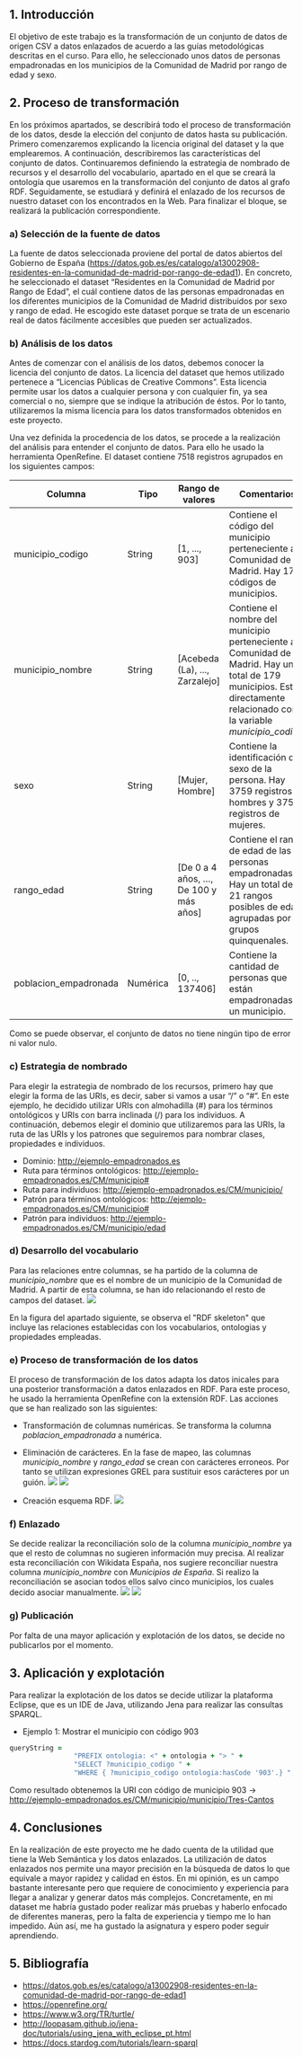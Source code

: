 
## 1. Introducción
El objetivo de este trabajo es la transformación de un conjunto de datos de origen CSV a datos enlazados de acuerdo a las guías metodológicas descritas en el curso. Para ello, he seleccionado unos datos de personas empadronadas en los municipios de la Comunidad de Madrid por rango de edad y sexo. 

## 2. Proceso de transformación
En los próximos apartados, se describirá todo el proceso de transformación de los datos, desde la elección del conjunto de datos hasta su publicación. Primero comenzaremos explicando la licencia original del dataset y la que emplearemos. A continuación, describiremos las características del conjunto de datos. Continuaremos definiendo la estrategia de nombrado de recursos y el desarrollo del vocabulario, apartado en el que se creará la ontología que usaremos en la transformación del conjunto de datos al grafo RDF. Seguidamente, se estudiará y definirá el enlazado de los recursos de nuestro dataset con los encontrados en la Web. Para finalizar el bloque, se realizará la publicación correspondiente.

### a) Selección de la fuente de datos
La fuente de datos seleccionada proviene del portal de datos abiertos del Gobierno de España (https://datos.gob.es/es/catalogo/a13002908-residentes-en-la-comunidad-de-madrid-por-rango-de-edad1). En concreto, he seleccionado el dataset “Residentes en la Comunidad de Madrid por Rango de Edad”, el cuál contiene datos de las personas empadronadas en los diferentes municipios de la Comunidad de Madrid distribuidos por sexo y rango de edad. He escogido este dataset porque se trata de un escenario real de datos fácilmente accesibles que pueden ser actualizados. 

### b) Análisis de los datos
Antes de comenzar con el análisis de los datos, debemos conocer la licencia del conjunto de datos. La licencia del dataset que hemos utilizado pertenece a “Licencias Públicas de Creative Commons”. Esta licencia permite usar los datos a cualquier persona y con cualquier fin, ya sea comercial o no, siempre que se indique la atribución de éstos. Por lo tanto, utilizaremos la misma licencia para los datos transformados obtenidos en este proyecto.

Una vez definida la procedencia de los datos, se procede a la realización del análisis para entender el conjunto de datos. Para ello he usado la herramienta OpenRefine. El dataset contiene 7518 registros agrupados en los siguientes campos:

| Columna | Tipo | Rango de valores | Comentarios |
| ------------- | ------------- | -------------| ------------- | 
| municipio_codigo | String | [1, ..., 903] | Contiene el código del municipio perteneciente a la Comunidad de Madrid. Hay 179 códigos de municipios.  |
| municipio_nombre | String | [Acebeda (La), ..., Zarzalejo] | Contiene el nombre del municipio perteneciente a la Comunidad de Madrid. Hay un total de 179 municipios. Está directamente relacionado con la variable *municipio_codigo*.|
| sexo | String | [Mujer, Hombre] | Contiene la identificación del sexo de la persona. Hay 3759 registros de hombres y 3759 registros de mujeres. |
| rango_edad | String | [De 0 a 4 años, …, De 100 y más años] | Contiene el rango de edad de las personas empadronadas. Hay un total de 21 rangos posibles de edad agrupadas por grupos quinquenales. |
| poblacion_empadronada | Numérica | [0, .., 137406] | Contiene la cantidad de personas que están empadronadas en un municipio. |

Como se puede observar, el conjunto de datos no tiene ningún tipo de error ni valor nulo. 

### c) Estrategia de nombrado
Para elegir la estrategia de nombrado de los recursos, primero hay que elegir la forma de las URIs, es decir, saber si vamos a usar “/” o “#”. En este ejemplo, he decidido utilizar URIs con almohadilla (#) para los términos ontológicos y URIs con barra inclinada (/) para los individuos. 
A continuación, debemos elegir el dominio que utilizaremos para las URIs, la ruta de las URIs y los patrones que seguiremos para nombrar clases, propiedades e individuos.
-	Dominio: http://ejemplo-empadronados.es
-	Ruta para términos ontológicos: http://ejemplo-empadronados.es/CM/municipio#
-	Ruta para individuos: http://ejemplo-empadronados.es/CM/municipio/
-	Patrón para términos ontológicos: http://ejemplo-empadronados.es/CM/municipio#
-	Patrón para individuos: http://ejemplo-empadronados.es/CM/municipio/edad

### d) Desarrollo del vocabulario
Para las relaciones entre columnas, se ha partido de la columna de *municipio_nombre* que es el nombre de un municipio de la Comunidad de Madrid. A partir de esta columna, se han ido relacionando el resto de campos del dataset.
![](Vocabularios/Captura6.JPG)

En la figura del apartado siguiente, se observa el "RDF skeleton" que incluye las relaciones establecidas con los vocabularios, ontologias y propiedades empleadas.

### e) Proceso de transformación de los datos
El proceso de transformación de los datos adapta los datos inicales para una posterior transformación a datos enlazados en RDF. Para este proceso, he usado la herramienta OpenRefine con la extensión RDF. Las acciones que se han realizado son las siguientes:

- Transformación de columnas numéricas. Se transforma la columna *poblacion_empadronada* a numérica. 
- Eliminación de carácteres. En la fase de mapeo, las columnas *municipio_nombre* y *rango_edad* se crean con carácteres erroneos. Por tanto se utilizan expresiones GREL para sustituir esos carácteres por un guión.
![](Captura.JPG)
![](Captura5.JPG)

- Creación esquema RDF. 
![](Vocabularios/Captura4.JPG)

### f) Enlazado
Se decide realizar la reconciliación solo de la columna *municipio_nombre* ya que el resto de columnas no sugieren información muy precisa. Al realizar esta reconciliación con Wikidata España, nos sugiere reconciliar nuestra columna *municipio_nombre* con *Municipios de España*. Si realizo la reconciliación se asocian todos ellos salvo cinco municipios, los cuales decido asociar manualmente.
![](Captura3.JPG)
![](Captura2.JPG)

### g) Publicación
Por falta de una mayor aplicación y explotación de los datos, se decide no publicarlos por el momento.

## 3. Aplicación y explotación
Para realizar la explotación de los datos se decide utilizar la plataforma Eclipse, que es un IDE de Java, utilizando Jena para realizar las consultas SPARQL.
- Ejemplo 1: Mostrar el municipio con código 903
```ruby
queryString =
				"PREFIX ontologia: <" + ontologia + "> " +
				"SELECT ?municipio_codigo " +
				"WHERE { ?municipio_codigo ontologia:hasCode '903'.} ";
```
Como resultado obtenemos la URI con código de municipio 903 -> http://ejemplo-empadronados.es/CM/municipio/municipio/Tres-Cantos

## 4. Conclusiones
En la realización de este proyecto me he dado cuenta de la utilidad que tiene la Web Semántica y los datos enlazados. La utilización de datos enlazados nos permite una mayor precisión en la búsqueda de datos lo que equivale a mayor rapidez y calidad en éstos. En mi opinión, es un campo bastante interesante pero que requiere de conocimiento y experiencia para llegar a analizar y generar datos más complejos. Concretamente, en mi dataset me habría gustado poder realizar más pruebas y haberlo enfocado de diferentes maneras, pero la falta de experiencia y tiempo me lo han impedido. Aún así, me ha gustado la asignatura y espero poder seguir aprendiendo. 

## 5. Bibliografía
 - https://datos.gob.es/es/catalogo/a13002908-residentes-en-la-comunidad-de-madrid-por-rango-de-edad1
 - https://openrefine.org/
 - https://www.w3.org/TR/turtle/
 - http://loopasam.github.io/jena-doc/tutorials/using_jena_with_eclipse_pt.html
 - https://docs.stardog.com/tutorials/learn-sparql
 
